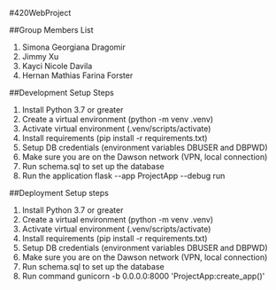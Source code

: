 #420WebProject

##Group Members List
1. Simona Georgiana Dragomir
2. Jimmy Xu
3. Kayci Nicole Davila
4. Hernan Mathias Farina Forster

##Development Setup Steps
1. Install Python 3.7 or greater
2. Create a virtual environment (python -m venv .venv)
3. Activate virtual environment (.venv/scripts/activate)
4. Install requirements (pip install -r requirements.txt)
5. Setup DB credentials (environment variables DBUSER and DBPWD)
6. Make sure you are on the Dawson network (VPN, local connection)
7. Run schema.sql to set up the database
8. Run the application flask --app ProjectApp --debug run

##Deployment Setup steps
1. Install Python 3.7 or greater
2. Create a virtual environment (python -m venv .venv)
3. Activate virtual environment (.venv/scripts/activate)
4. Install requirements (pip install -r requirements.txt)
5. Setup DB credentials (environment variables DBUSER and DBPWD)
6. Make sure you are on the Dawson network (VPN, local connection)
7. Run schema.sql to set up the database
8. Run command gunicorn -b 0.0.0.0:8000 'ProjectApp:create_app()'
